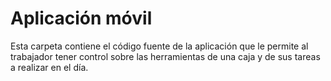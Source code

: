 # Aplicación móvil
Esta carpeta contiene el código fuente de la aplicación que le permite al trabajador tener control sobre las herramientas de una caja y de sus tareas a realizar en el día.
